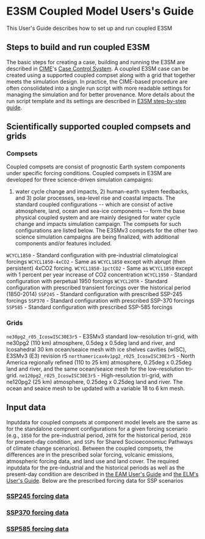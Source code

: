 # E3SM Coupled Model Users's Guide

This User's Guide describes how to set up and run coupled E3SM


## Steps to build and run coupled E3SM

The basic steps for creating a case, building and running the E3SM are described in [CIME](https://github.com/ESMCI/cime)'s 
[Case Control System](https://esmci.github.io/cime/versions/master/html/users_guide/index.html#case-control-system-part-1-basic-usage).
A coupled E3SM case can be created using a supported coupled compset along with a grid that together meets the simulation design.
In practice, the CIME-based procedure are often consolidated into a single run script with more readable settings for managing the simulation and 
for better provenance. More details about the run script template and its settings are described in 
[E3SM step-by-step guide](https://docs.e3sm.org/running-e3sm-guide/).

## Scientifically supported coupled compsets and grids

### Compsets

Coupled compsets are consist of prognostic Earth system components under specific forcing conditions. 
Coupled compsets in E3SM are developed  for three science-driven simulation campaigns: 
1) water cycle change and impacts, 2) human-earth system feedbacks, and 3) polar processes, sea-level rise and coastal impacts. 
The standard coupled configurations -- which are consist of active atmosphere, land, ocean and sea-ice components -- form the base physical
coupled system and are mainly designed for water cycle change and impacts simulation campaign. 
The compsets for such configurations are listed below. The E3SMv3 compsets for the other two science simulation campaigns are being finalized, 
with additional components and/or features included.   

`WCYCL1850` - Standard configuration with pre-industrial climatological forcings
`WCYCL1850-4xCO2` - Same as `WCYCL1850` except with abrupt (then persistent) 4xCO2 forcing.
`WCYCL1850-1pctCO2` - Same as `WCYCL1850` except with 1 percent per year increase of CO2 concentration
`WCYCL1950` - Standard configuration with perpetual 1950 forcings
`WCYCL20TR` - Standard configuration with prescribed transient forcings over the historical period (1850-2014)
`SSP245` - Standard configuration with prescribed SSP-245 forcings
`SSP370` - Standard configuration with prescribed SSP-370 forcings
`SSP585` - Standard configuration with prescribed SSP-585 forcings

### Grids

`ne30pg2_r05_IcoswISC30E3r5` - E3SMv3 standard low-resolution tri-grid, with ne30pg2 (110 km) atmosphere, 0.5deg x 0.5deg land and river, and Icosahedral 30 km ocean/seaice mesh with ice shelves cavities (wISC), E3SMv3 (E3) revision r5
`northamericax4v1pg2_r025_IcoswISC30E3r5` -  North America regionally refined (110 to 25 km) atmosphere, 0.25deg x 0.25deg land and river, and the same ocean/seaice mesh for the low-resolution tri-grid.
`ne120pg2_r025_IcoswISC30E3r5` -  High-resolution tri-grid, with ne120pg2 (25 km) atmosphere, 0.25deg x 0.25deg land and river. The ocean and seaice mesh to be updated with a variable 18 to 6 km mesh.

## Input data

Inputdata for coupled compsets at component model levels are the same as for the standalone compnent configurations
for a given forcing scenario (e.g., `1850` for the pre-industrial period,  `20TR` for the historical period, `2010` 
for present-day condition, and `SSPs` for Shared Socioeconomiuc Pathways of climate change scenarios). 
Between the coupled compsets, the differences are in the prescribed solar forcing, volcanic emissions, 
atmospheric forcing data, and land use and land cover. The required inputdata for the pre-industrial and the historical periods 
as well as the present-day condition are described in [the EAM User's Guide](../EAM/docs/user-guide/index.md) and 
[the ELM's User's Guide](../ELM/docs/user-guide/index.md). Below are the prescribed forcing data for SSP scenarios

### [SSP245 forcing data](ssp245-forcings.md)
### [SSP370 forcing data](ssp370-forcings.md)
### [SSP585 forcing data](ssp585-forcings.md)

